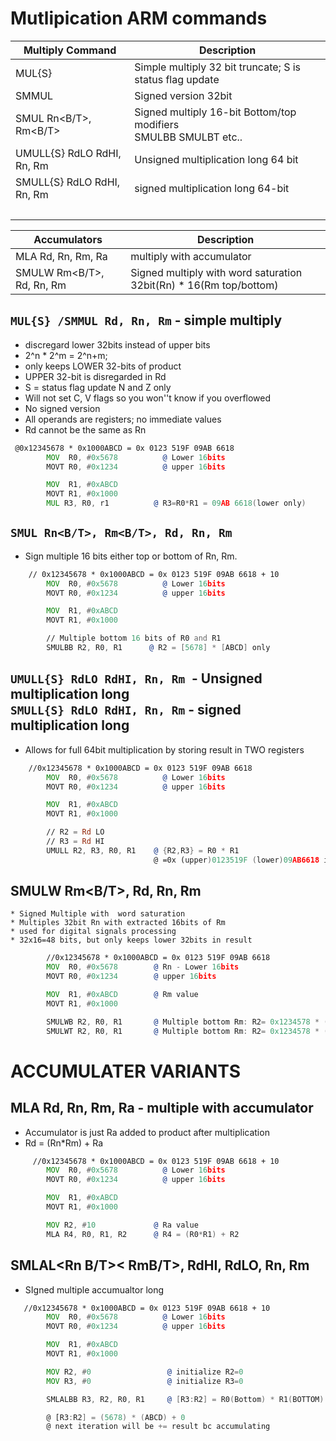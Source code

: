 # Mutlipication ARM commands

| Multiply Command | Description |
| ------- | ----------- |
| MUL{S}  | Simple multiply 32 bit truncate; S is status flag update|
| SMMUL   | Signed version 32bit  |
| SMUL Rn<B/T>, Rm<B/T>  | Signed multiply 16-bit Bottom/top modifiers <br> SMULBB SMULBT etc..|
| UMULL{S} RdLO RdHI, Rn, Rm | Unsigned multiplication long  64 bit |
| SMULL{S} RdLO RdHI, Rn, Rm | signed multiplication long 64-bit |  
| <BR>    | <br> |


| Accumulators | Description |
| ------- | ----------- |
| MLA Rd, Rn, Rm, Ra | multiply with accumulator |
| SMULW Rm<B/T>, Rd, Rn, Rm | Signed multiply with word saturation 32bit(Rn) * 16(Rm top/bottom)| 


## ```MUL{S} /SMMUL	Rd, Rn, Rm```  - simple multiply
 * discregard lower 32bits instead of upper bits
 *  2^n * 2^m = 2^n+m; 
 * only keeps LOWER 32-bits of product
 * UPPER 32-bit is disregarded in Rd
 * S = status flag update N and Z only
 * Will not set C, V flags so you won''t know if you overflowed
 * No signed version
 * All operands are registers; no immediate values
 * Rd cannot be the same as Rn

```asm
 @0x12345678 * 0x1000ABCD = 0x 0123 519F 09AB 6618
        MOV  R0, #0x5678          @ Lower 16bits
        MOVT R0, #0x1234          @ upper 16bits

        MOV  R1, #0xABCD
        MOVT R1, #0x1000
        MUL R3, R0, r1          @ R3=R0*R1 = 09AB 6618(lower only)
```
 

## ```SMUL Rn<B/T>, Rm<B/T>, Rd, Rn, Rm```  
  * Sign multiple 16 bits either top or bottom of Rn, Rm.
```asm
    // 0x12345678 * 0x1000ABCD = 0x 0123 519F 09AB 6618 + 10
        MOV  R0, #0x5678          @ Lower 16bits
        MOVT R0, #0x1234          @ upper 16bits

        MOV  R1, #0xABCD
        MOVT R1, #0x1000

        // Multiple bottom 16 bits of R0 and R1
        SMULBB R2, R0, R1      @ R2 = [5678] * [ABCD] only
```

## ```UMULL{S} RdLO RdHI, Rn, Rm ```-  Unsigned multiplication long  <br> ```SMULL{S} RdLO RdHI, Rn, Rm``` - signed multiplication long  

 * Allows for full 64bit multiplication by storing result in TWO registers
```asm
    //0x12345678 * 0x1000ABCD = 0x 0123 519F 09AB 6618
        MOV  R0, #0x5678          @ Lower 16bits
        MOVT R0, #0x1234          @ upper 16bits

        MOV  R1, #0xABCD
        MOVT R1, #0x1000

        // R2 = Rd LO
        // R3 = Rd HI
        UMULL R2, R3, R0, R1    @ {R2,R3} = R0 * R1
                                @ =0x (upper)0123519F (lower)09AB6618 in R3,R2
```
        

## SMULW Rm<B/T>, Rd, Rn, Rm
    * Signed Multiple with  word saturation
    * Multiples 32bit Rn with extracted 16bits of Rm 
    * used for digital signals processing
    * 32x16=48 bits, but only keeps lower 32bits in result
```asm  
        //0x12345678 * 0x1000ABCD = 0x 0123 519F 09AB 6618
        MOV  R0, #0x5678        @ Rn - Lower 16bits
        MOVT R0, #0x1234        @ upper 16bits

        MOV  R1, #0xABCD        @ Rm value
        MOVT R1, #0x1000

        SMULWB R2, R0, R1       @ Multiple bottom Rm: R2= 0x1234578 * (ABCD)
        SMULWT R2, R0, R1       @ Multiple bottom Rm: R2= 0x1234578 * (1000)
```



#  ACCUMULATER VARIANTS
## MLA Rd, Rn, Rm, Ra - multiple with accumulator
* Accumulator is just Ra added to product after multiplication
* Rd = (Rn*Rm) + Ra
```asm
     //0x12345678 * 0x1000ABCD = 0x 0123 519F 09AB 6618 + 10
        MOV  R0, #0x5678          @ Lower 16bits
        MOVT R0, #0x1234          @ upper 16bits

        MOV  R1, #0xABCD
        MOVT R1, #0x1000

        MOV R2, #10             @ Ra value
        MLA R4, R0, R1, R2      @ R4 = (R0*R1) + R2
```

## SMLAL<Rn B/T>< RmB/T>, RdHI, RdLO, Rn, Rm
* SIgned multiple accumualtor long
```asm
   //0x12345678 * 0x1000ABCD = 0x 0123 519F 09AB 6618 + 10
        MOV  R0, #0x5678          @ Lower 16bits
        MOVT R0, #0x1234          @ upper 16bits

        MOV  R1, #0xABCD
        MOVT R1, #0x1000

        MOV R2, #0                 @ initialize R2=0
        MOV R3, #0                 @ initialize R3=0

        SMLALBB R3, R2, R0, R1     @ [R3:R2] = R0(Bottom) * R1(BOTTOM) + [R3:R2]

        @ [R3:R2] = (5678) * (ABCD) + 0
        @ next iteration will be += result bc accumulating
```


